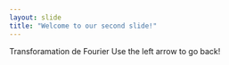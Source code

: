 ```yaml
---
layout: slide
title: "Welcome to our second slide!"
---
```

Transforamation de Fourier
Use the left arrow to go back!
